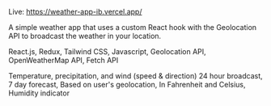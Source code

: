 Live: https://weather-app-ib.vercel.app/

A simple weather app that uses a custom React hook with the Geolocation API to broadcast the weather in your location.

React.js,
Redux,
Tailwind CSS,
Javascript,
Geolocation API,
OpenWeatherMap API,
Fetch API

Temperature, precipitation, and wind (speed & direction) 24 hour broadcast,
7 day forecast,
Based on user's geolocation,
In Fahrenheit and Celsius,
Humidity indicator
